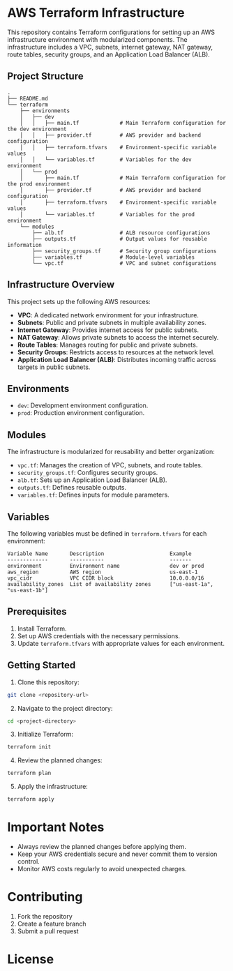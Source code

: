 # AWS Terraform Infrastructure

This repository contains Terraform configurations for setting up an AWS infrastructure environment with modularized components. The infrastructure includes a VPC, subnets, internet gateway, NAT gateway, route tables, security groups, and an Application Load Balancer (ALB).

## Project Structure

```plaintext
.
├── README.md
└── terraform
    ├── environments
    │   ├── dev
    │   │   ├── main.tf             # Main Terraform configuration for the dev environment
    │   │   ├── provider.tf         # AWS provider and backend configuration
    │   │   ├── terraform.tfvars    # Environment-specific variable values
    │   │   └── variables.tf        # Variables for the dev environment
    │   └── prod
    │       ├── main.tf             # Main Terraform configuration for the prod environment
    │       ├── provider.tf         # AWS provider and backend configuration
    │       ├── terraform.tfvars    # Environment-specific variable values
    │       └── variables.tf        # Variables for the prod environment
    └── modules
        ├── alb.tf                  # ALB resource configurations
        ├── outputs.tf              # Output values for reusable information
        ├── security_groups.tf      # Security group configurations
        ├── variables.tf            # Module-level variables
        └── vpc.tf                  # VPC and subnet configurations
```

## Infrastructure Overview

This project sets up the following AWS resources:

* **VPC**: A dedicated network environment for your infrastructure.
* **Subnets**: Public and private subnets in multiple availability zones.
* **Internet Gateway**: Provides internet access for public subnets.
* **NAT Gateway**: Allows private subnets to access the internet securely.
* **Route Tables**: Manages routing for public and private subnets.
* **Security Groups**: Restricts access to resources at the network level.
* **Application Load Balancer (ALB)**: Distributes incoming traffic across targets in public subnets.

## Environments

* `dev`: Development environment configuration.
* `prod`: Production environment configuration.

## Modules

The infrastructure is modularized for reusability and better organization:

* `vpc.tf`: Manages the creation of VPC, subnets, and route tables.
* `security_groups.tf`: Configures security groups.
* `alb.tf`: Sets up an Application Load Balancer (ALB).
* `outputs.tf`: Defines reusable outputs.
* `variables.tf`: Defines inputs for module parameters.


## Variables

The following variables must be defined in `terraform.tfvars` for each environment:

```plaintext
Variable Name       Description                     Example
-------------       -----------                     -------
environment         Environment name                dev or prod
aws_region          AWS region                      us-east-1
vpc_cidr            VPC CIDR block                  10.0.0.0/16
availability_zones  List of availability zones      ["us-east-1a", "us-east-1b"]
```

## Prerequisites

1. Install Terraform.
2. Set up AWS credentials with the necessary permissions.
3. Update `terraform.tfvars` with appropriate values for each environment.

## Getting Started

1. Clone this repository:
```bash
git clone <repository-url>
```

2. Navigate to the project directory:
```bash
cd <project-directory>
```

3. Initialize Terraform:
```bash
terraform init
```

4. Review the planned changes:
```bash
terraform plan
```

5. Apply the infrastructure:
```bash
terraform apply
```

# Important Notes

* Always review the planned changes before applying them.
* Keep your AWS credentials secure and never commit them to version control.
* Monitor AWS costs regularly to avoid unexpected charges.

# Contributing

1. Fork the repository
2. Create a feature branch
3. Submit a pull request

# License